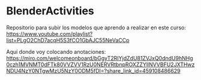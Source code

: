 # BlenderActivities

Repositorio para subir los modelos que aprendo a realizar en este curso: https://www.youtube.com/playlist?list=PLgO2ChD7acqH5S3fCO1GbAJC55NeVaCCp

Aquí donde voy colocando anotaciones: 
https://miro.com/welcomeonboard/bGgyT2RIYjdZdU81ZVJxQ0dndU9hNHg0czh1MVNMT0dFTk80VVZVV1RzU0NERVRtbnpROXZZYllNVVBFU2JXTHwzNDU4NzY0NTgwMzU5NzY0ODM5fDI=?share_link_id=459108486629